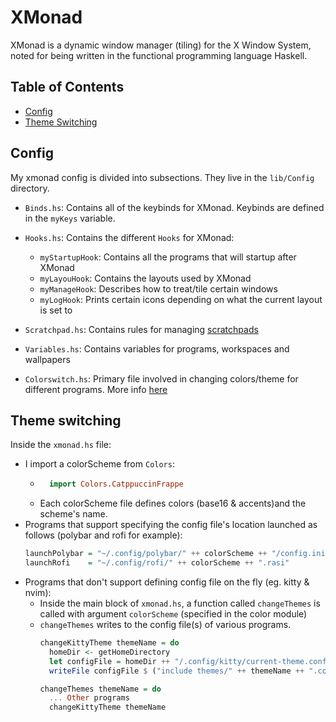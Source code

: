 # XMonad
XMonad is a dynamic window manager (tiling) for the X Window System, noted for being written in the functional programming language Haskell.
## Table of Contents
- [Config](#config)
- [Theme Switching](#theming)

<a id="config"> </a>
## Config
My xmonad config is divided into subsections. They live in the `lib/Config` directory.
- `Binds.hs`: Contains all of the keybinds for XMonad. Keybinds are defined in the `myKeys` variable.
- `Hooks.hs`: Contains the different `Hooks` for XMonad:
    * `myStartupHook`: Contains all the programs that will startup after XMonad
    * `myLayouHook`: Contains the layouts used by XMonad
    * `myManageHook`: Describes how to treat/tile certain windows
    * `myLogHook`: Prints certain icons depending on what the current layout is set to

- `Scratchpad.hs`: Contains rules for managing [scratchpads](https://www.youtube.com/watch?v=oInxVelAOdE)
- `Variables.hs`: Contains variables for programs, workspaces and wallpapers
- `Colorswitch.hs`: Primary file involved in changing colors/theme for different programs. More info [here](#theming)

<a id="theming"> </a>
## Theme switching
Inside the `xmonad.hs` file:
* I import a colorScheme from `Colors`: 
    * ```hs
        import Colors.CatppuccinFrappe
        ```
    * Each colorScheme file defines colors (base16 & accents)and the scheme's name.
* Programs that support specifying the config file's location launched as follows (polybar and rofi for example):
    ```hs
    launchPolybar = "~/.config/polybar/" ++ colorScheme ++ "/config.ini" -- (Each theme has a subfolder)
    launchRofi    = "~/.config/rofi/" ++ colorScheme ++ ".rasi"          -- (Each theme has it's own config file)
    ```
* Programs that don't support defining config file on the fly (eg. kitty & nvim):
    - Inside the main block of `xmonad.hs`, a function called `changeThemes` is called with argument `colorScheme` (specified in the color module)
    - `changeThemes` writes to the config file(s) of various programs.
        ```hs
        changeKittyTheme themeName = do 
          homeDir <- getHomeDirectory
          let configFile = homeDir ++ "/.config/kitty/current-theme.conf"
          writeFile configFile $ ("include themes/" ++ themeName ++ ".conf")

        changeThemes themeName = do 
          ... Other programs
          changeKittyTheme themeName
        ```
